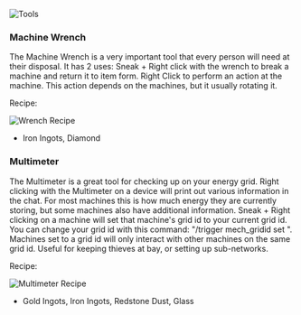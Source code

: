 ![Tools](https://i.imgur.com/SbdY8m7.png?1)

### Machine Wrench

The Machine Wrench is a very important tool that every person will need at their disposal. It has 2 uses: Sneak + Right click with the wrench to break a machine and return it to item form. Right Click to perform an action at the machine. This action depends on the machines, but it usually rotating it.

Recipe:

![Wrench Recipe](https://i.imgur.com/tnmc9lZ.png?1)
* Iron Ingots, Diamond

### Multimeter

The Multimeter is a great tool for checking up on your energy grid. Right clicking with the Multimeter on a device will print out various information in the chat. For most machines this is how much energy they are currently storing, but some machines also have additional information. Sneak + Right clicking on a machine will set that machine's grid id to your current grid id. You can change your grid id with this command: "/trigger mech_gridid set <value>". Machines set to a grid id will only interact with other machines on the same grid id. Useful for keeping thieves at bay, or setting up sub-networks.

Recipe:

![Multimeter Recipe](https://i.imgur.com/PcULkc2.png?1)
* Gold Ingots, Iron Ingots, Redstone Dust, Glass
